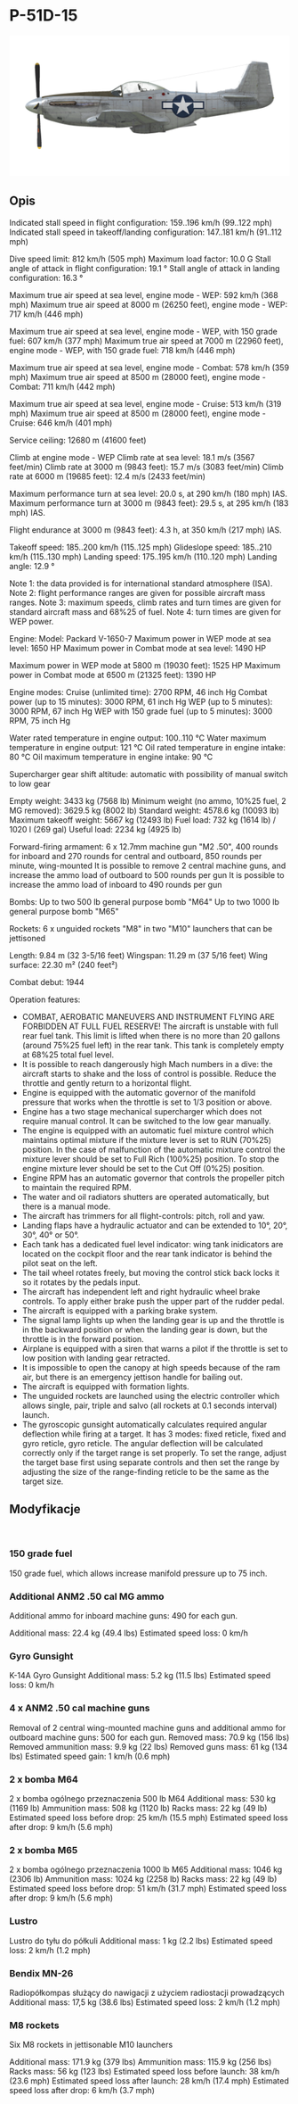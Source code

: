 # P-51D-15

![p51d15](../images/p51d15.png)

## Opis

Indicated stall speed in flight configuration: 159..196 km/h (99..122 mph)
Indicated stall speed in takeoff/landing configuration: 147..181 km/h (91..112 mph)

Dive speed limit: 812 km/h (505 mph)
Maximum load factor: 10.0 G
Stall angle of attack in flight configuration: 19.1 °
Stall angle of attack in landing configuration: 16.3 °

Maximum true air speed at sea level, engine mode - WEP: 592 km/h (368 mph)
Maximum true air speed at 8000 m (26250 feet), engine mode - WEP: 717 km/h (446 mph)

Maximum true air speed at sea level, engine mode - WEP, with 150 grade fuel: 607 km/h (377 mph)
Maximum true air speed at 7000 m (22960 feet), engine mode - WEP, with 150 grade fuel: 718 km/h (446 mph)

Maximum true air speed at sea level, engine mode - Combat: 578 km/h (359 mph)
Maximum true air speed at 8500 m (28000 feet), engine mode - Combat: 711 km/h (442 mph)

Maximum true air speed at sea level, engine mode - Cruise: 513 km/h (319 mph)
Maximum true air speed at 8500 m (28000 feet), engine mode - Cruise: 646 km/h (401 mph)

Service ceiling: 12680 m (41600 feet)

Climb at engine mode - WEP
Climb rate at sea level: 18.1 m/s (3567 feet/min)
Climb rate at 3000 m (9843 feet): 15.7 m/s (3083 feet/min)
Climb rate at 6000 m (19685 feet): 12.4 m/s (2433 feet/min)

Maximum performance turn at sea level: 20.0 s, at 290 km/h (180 mph) IAS.
Maximum performance turn at 3000 m (9843 feet): 29.5 s, at 295 km/h (183 mph) IAS.

Flight endurance at 3000 m (9843 feet): 4.3 h, at 350 km/h (217 mph) IAS.

Takeoff speed: 185..200 km/h (115..125 mph)
Glideslope speed: 185..210 km/h (115..130 mph)
Landing speed: 175..195 km/h (110..120 mph)
Landing angle: 12.9 °

Note 1: the data provided is for international standard atmosphere (ISA).
Note 2: flight performance ranges are given for possible aircraft mass ranges.
Note 3: maximum speeds, climb rates and turn times are given for standard aircraft mass and 68%25 of fuel.
Note 4: turn times are given for WEP power.

Engine:
Model: Packard V-1650-7
Maximum power in WEP mode at sea level: 1650 HP
Maximum power in Combat mode at sea level: 1490 HP

Maximum power in WEP mode at 5800 m (19030 feet): 1525 HP
Maximum power in Combat mode at 6500 m (21325 feet): 1390 HP

Engine modes:
Cruise (unlimited time): 2700 RPM, 46 inch Hg
Combat power (up to 15 minutes): 3000 RPM, 61 inch Hg
WEP (up to 5 minutes): 3000 RPM, 67 inch Hg
WEP with 150 grade fuel (up to 5 minutes): 3000 RPM, 75 inch Hg

Water rated temperature in engine output: 100..110 °C
Water maximum temperature in engine output: 121 °C
Oil rated temperature in engine intake: 80 °C
Oil maximum temperature in engine intake: 90 °C

Supercharger gear shift altitude: automatic with possibility of manual switch to low gear

Empty weight: 3433 kg (7568 lb)
Minimum weight (no ammo, 10%25 fuel, 2 MG removed): 3629.5 kg (8002 lb)
Standard weight: 4578.6 kg (10093 lb)
Maximum takeoff weight: 5667 kg (12493 lb)
Fuel load: 732 kg (1614 lb) / 1020 l (269 gal)
Useful load: 2234 kg (4925 lb)

Forward-firing armament:
6 x 12.7mm machine gun "M2 .50", 400 rounds for inboard and 270 rounds for central and outboard, 850 rounds per minute, wing-mounted
It is possible to remove 2 central machine guns, and increase the ammo load of outboard to 500 rounds per gun
It is possible to increase the ammo load of inboard to 490 rounds per gun

Bombs:
Up to two 500 lb general purpose bomb "M64"
Up to two 1000 lb general purpose bomb "M65"

Rockets:
6 x unguided rockets "M8" in two "M10" launchers that can be jettisoned

Length: 9.84 m (32 3-5/16 feet)
Wingspan: 11.29 m (37 5/16 feet)
Wing surface: 22.30 m² (240 feet²)

Combat debut: 1944

Operation features:
- COMBAT, AEROBATIC MANEUVERS AND INSTRUMENT FLYING ARE FORBIDDEN AT FULL FUEL RESERVE! The aircraft is unstable with full rear fuel tank. This limit is lifted when there is no more than 20 gallons (around 75%25 fuel left) in the rear tank. This tank is completely empty at 68%25 total fuel level.
- It is possible to reach dangerously high Mach numbers in a dive: the aircraft starts to shake and the loss of control is possible. Reduce the throttle and gently return to a horizontal flight.
- Engine is equipped with the automatic governor of the manifold pressure that works when the throttle is set to 1/3 position or above.
- Engine has a two stage mechanical supercharger which does not require manual control. It can be switched to the low gear manually.
- The engine is equipped with an automatic fuel mixture control which maintains optimal mixture if the mixture lever is set to RUN (70%25) position. In the case of malfunction of the automatic mixture control the mixture lever should be set to Full Rich (100%25) position. To stop the engine mixture lever should be set to the Cut Off (0%25) position.
- Engine RPM has an automatic governor that controls the propeller pitch to maintain the required RPM.
- The water and oil radiators shutters are operated automatically, but there is a manual mode.
- The aircraft has trimmers for all flight-controls: pitch, roll and yaw.
- Landing flaps have a hydraulic actuator and can be extended to 10°, 20°, 30°, 40° or 50°.
- Each tank has a dedicated fuel level indicator: wing tank inidicators are located on the cockpit floor and the rear tank indicator is behind the pilot seat on the left.
- The tail wheel rotates freely, but moving the control stick back locks it so it rotates by the pedals input.
- The aircraft has independent left and right hydraulic wheel brake controls. To apply either brake push the upper part of the rudder pedal.
- The aircraft is equipped with a parking brake system.
- The signal lamp lights up when the landing gear is up and the throttle is in the backward position or when the landing gear is down, but the throttle is in the forward position.
- Airplane is equipped with a siren that warns a pilot if the throttle is set to low position with landing gear retracted.
- It is impossible to open the canopy at high speeds because of the ram air, but there is an emergency jettison handle for bailing out.
- The aircraft is equipped with formation lights.
- The unguided rockets are launched using the electric controller which allows single, pair, triple and salvo (all rockets at 0.1 seconds interval) launch.
- The gyroscopic gunsight automatically calculates required angular deflection while firing at a target. It has 3 modes: fixed reticle, fixed and gyro reticle, gyro reticle. The angular deflection will be calculated correctly only if the target range is set properly. To set the range, adjust the target base first using separate controls and then set the range by adjusting the size of the range-finding reticle to be the same as the target size.

## Modyfikacje
﻿

### 150 grade fuel

150 grade fuel, which allows increase manifold pressure up to 75 inch.

### Additional ANM2 .50 cal MG ammo

Additional ammo for inboard machine guns: 490 for each gun.

Additional mass: 22.4 kg (49.4 lbs)
Estimated speed loss: 0 km/h﻿

### Gyro Gunsight

K-14A Gyro Gunsight
Additional mass: 5.2 kg (11.5 lbs)
Estimated speed loss: 0 km/h﻿

### 4 x ANM2 .50 cal machine guns

Removal of 2 central wing-mounted machine guns and additional ammo for outboard machine guns: 500 for each gun.
Removed mass: 70.9 kg (156 lbs)
Removed ammunition mass: 9.9 kg (22 lbs)
Removed guns mass: 61 kg (134 lbs)
Estimated speed gain: 1 km/h (0.6 mph)﻿

### 2 x bomba M64 

2 x bomba ogólnego przeznaczenia 500 lb M64
Additional mass: 530 kg (1169 lb)
Ammunition mass: 508 kg (1120 lb)
Racks mass: 22 kg (49 lb)
Estimated speed loss before drop: 25 km/h (15.5 mph)
Estimated speed loss after drop: 9 km/h (5.6 mph)﻿

### 2 x bomba M65

2 x bomba ogólnego przeznaczenia 1000 lb M65
Additional mass: 1046 kg (2306 lb)
Ammunition mass: 1024 kg (2258 lb)
Racks mass: 22 kg (49 lb)
Estimated speed loss before drop: 51 km/h (31.7 mph)
Estimated speed loss after drop: 9 km/h (5.6 mph)﻿

### Lustro

Lustro do tyłu do półkuli
Additional mass: 1 kg (2.2 lbs)
Estimated speed loss: 2 km/h (1.2 mph)﻿

### Bendix MN-26

Radiopółkompas służący do nawigacji z użyciem radiostacji prowadzących
Additional mass: 17,5 kg (38.6 lbs)
Estimated speed loss: 2 km/h (1.2 mph)﻿

### M8 rockets

Six M8 rockets in jettisonable M10 launchers

Additional mass: 171.9 kg (379 lbs)
Ammunition mass: 115.9 kg (256 lbs)
Racks mass: 56 kg (123 lbs)
Estimated speed loss before launch: 38 km/h (23.6 mph)
Estimated speed loss after launch: 28 km/h (17.4 mph)
Estimated speed loss after drop: 6 km/h (3.7 mph)
